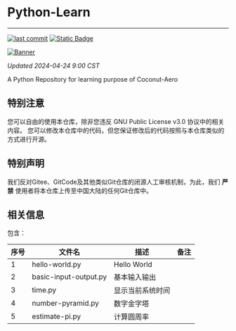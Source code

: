 # Python-Learn

------------------------------------------------------------------------

[![last commit](https://img.shields.io/github/last-commit/Coconut-Aero/PythonLearn)](https://github.com/Coconut-Aero/PythonLearn/commits/master)
[![Static Badge](https://img.shields.io/badge/Coconut-Aero-blue)](https://github.com/Coconut-Aero)

[![Banner](https://s21.ax1x.com/2024/05/01/pkkuwQg.png)](https://imgse.com/i/pkkuwQg)


_Updated 2024-04-24 9:00 CST_

A Python Repository for learning purpose of Coconut-Aero


## 特别注意
您可以自由的使用本仓库，除非您违反 GNU Public License v3.0 协议中的相关内容。
您可以修改本仓库中的代码，但您保证修改后的代码按照与本仓库类似的方式进行开源。

## 特别声明 
我们反对Gitee、GitCode及其他类似Git仓库的闭源人工审核机制，为此，我们 **严禁** 使用者将本仓库上传至中国大陆的任何Git仓库中。

## 相关信息

包含：

| 序号 | 文件名                   | 描述          | 备注 |
|----|-----------------------|-------------|----|
| 1  | hello-world.py        | Hello World |    |
| 2  | basic-input-output.py | 基本输入输出      |    |
| 3  | time.py               | 显示当前系统时间    |    |
| 4  | number-pyramid.py     | 数字金字塔       |    |
| 5  | estimate-pi.py        | 计算圆周率       |    |
